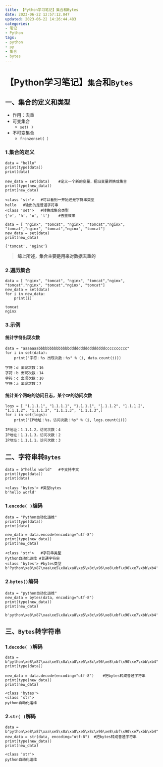 ```yaml
---
title: 【Python学习笔记】集合和Bytes
date: 2023-06-22 12:57:12.047
updated: 2023-06-22 14:26:44.483
categories: 
- 笔记
- Python
tags: 
- python
- py
- 集合
- bytes
---
```


# 【Python学习笔记】`集合`和`Bytes`

## 一、集合的定义和类型

- 作用：去重
- 可变集合
	- `set( )`
- 不可变集合
	- `fronzenset( )` 

### 1.集合的定义

```
data = "hello"
print(type(data))
print(data)

new_data = set(data)	#定义一个新的变量，把旧变量转换成集合
print(type(new_data))
print(new_data)

<class 'str'>	#可以看到一开始还是字符串类型
hello	#输出的是普通字符串
<class 'set'>	#转换成集合类型
{'e', 'h', 'o', 'l'}	#去重效果
```

```
data = [ "nginx", "tomcat", "nginx", "tomcat","nginx", "tomcat","nginx", "tomcat","nginx", "tomcat"]
new_data = set(data)
print(new_data)

{'tomcat', 'nginx'}
```

>**综上所述，集合主要是用来对数据去重的**

### 2.遍历集合

```
data = [ "nginx", "tomcat", "nginx", "tomcat","nginx", "tomcat","nginx", "tomcat","nginx", "tomcat"]
new_data = set(data)
for i in new_data:
    print(i)
    
tomcat
nginx
```

### 3.示例

#### 统计字符出现次数

```
data = "aaaaaaabbbbbbbbbbbbbbddddddddddddddddcccccccccc"
for i in set(data):
    print("字符：%s 出现次数：%s" % (i, data.count(i)))
    
字符：d 出现次数：16
字符：b 出现次数：14
字符：c 出现次数：10
字符：a 出现次数：7
```

#### 统计某个网站的访问日志，某个`IP`的访问次数

```
logs = [ "1.1.1.1", "1.1.1.1", "1.1.1.1", "1.1.1.2", "1.1.1.2", "1.1.1.2", "1.1.1.2", "1.1.1.3", "1.1.1.3",]
for i in set(logs):
    print("IP地址：%s，访问次数：%s" % (i, logs.count(i)))
    
IP地址：1.1.1.2，访问次数：4
IP地址：1.1.1.3，访问次数：2
IP地址：1.1.1.1，访问次数：3
```

## 二、字符串转`Bytes`

```
data = b"hello world"	#不支持中文
print(type(data))
print(data)

<class 'bytes'>	#类型bytes
b'hello world'
```

### 1.`encode( )`编码

```
data = "Python自动化运维"
print(type(data))
print(data)

new_data = data.encode(encoding="utf-8")
print(type(new_data))
print(new_data)

<class 'str'>	#字符串类型
Python自动化运维	#普通字符串
<class 'bytes'>	#bytes类型
b'Python\xe8\x87\xaa\xe5\x8a\xa8\xe5\x8c\x96\xe8\xbf\x90\xe7\xbb\xb4'
```

### 2.`bytes()`编码

```
data = "python自动化运维"
new_data = bytes(data, encoding="utf-8")
print(type(new_data))
print(new_data)

b'python\xe8\x87\xaa\xe5\x8a\xa8\xe5\x8c\x96\xe8\xbf\x90\xe7\xbb\xb4'
```

## 三、`Bytes`转字符串

### 1.`decode( )`解码

```
data = b"python\xe8\x87\xaa\xe5\x8a\xa8\xe5\x8c\x96\xe8\xbf\x90\xe7\xbb\xb4"
print(type(data))

new_data = data.decode(encoding="utf-8")	#把bytes转成普通字符串
print(type(new_data))
print(new_data)

<class 'bytes'>
<class 'str'>
python自动化运维
```

### 2.`str( )`解码

```
data = b"python\xe8\x87\xaa\xe5\x8a\xa8\xe5\x8c\x96\xe8\xbf\x90\xe7\xbb\xb4"
new_data = str(data, encoding="utf-8")	#把bytes转成普通字符串
print(type(new_data))
print(new_data)

<class 'str'>
python自动化运维
```

